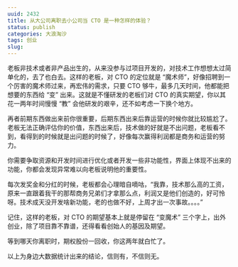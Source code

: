 ```yaml
---
uuid: 2432
title: 从大公司离职去小公司当 CTO 是一种怎样的体验？
status: publish
categories: 大浪淘沙
tags: 创业
slug: 
---
```

老板非技术或者非产品出生的，从来没参与过项目开发的，对技术工作想想太过简单化的，去了也白去。这样的老板，对 CTO 的定位就是 “魔术师”，好像招聘到一个厉害的魔术师过来，再宏伟的需求，只要 CTO 够牛，最多几天时间，他都能把想要的东西给 “变” 出来。这就是不懂研发的老板们对 CTO 的真实期望，你以其花一两年时间慢慢 “教” 会他研发的艰辛，还不如考虑一下换个地方。

再者前期东西做出来前你很重要，后期东西出来后靠运营的时候你就比较尴尬了。老板无法正确评估你的价值，东西出来后，技术做的好就是不出问题，老板看不到，看得到的时候就是出问题的时候了，好像每次赢得利润都是商务和运营的努力。

你需要争取资源和开发时间进行优化或者开发一些非功能性，界面上体现不出来的功能，你都会发现异常难以向老板说明他的重要性。

每次发奖金和分红的时候，老板都会心理暗自嘀咕，“我靠，技术那么高的工资，原来一直跟着我干的那帮商务兄弟们才拿那么点，利润又是他们创造的，好可怜呀。技术成天没开发啥新功能，老的也做不好，上周才出一次事故。。。。”

记住，这样的老板，对 CTO 的期望基本上就是停留在 “变魔术” 三个字上，出外创业，除了项目靠不靠谱，还得看看创始人的基因及期望。

等到哪天你离职时，期权股份一回收，你这两年就白忙了。

以上为身边大数据统计出来的结论，信则有，不信则无。
